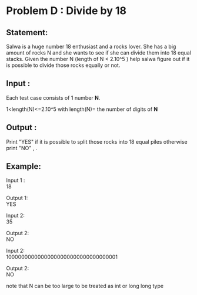 # Problem D : Divide by 18

## Statement:
Salwa is a huge number 18 enthusiast and a rocks lover.
She has a big amount of rocks N and she wants to see if she can divide them into 18 equal stacks. 
Given the number N (length of N < 2.10^5 ) help salwa figure out if it is possible to divide those rocks equally or not.


## Input :

Each test case consists of 1 number **N**.

1<length(N)<=2.10^5
with length(N)= the number of digits of **N**

## Output :
Print "YES" if it is possible to split those rocks into 18 equal piles otherwise print "NO" , .

## Example:
Input 1 :  
18

Output 1:  
YES

Input 2:  
35

Output 2:  
NO

Input 2:  
10000000000000000000000000000000001

Output 2:  
NO

note that N can be too large to be treated as int or long long type
